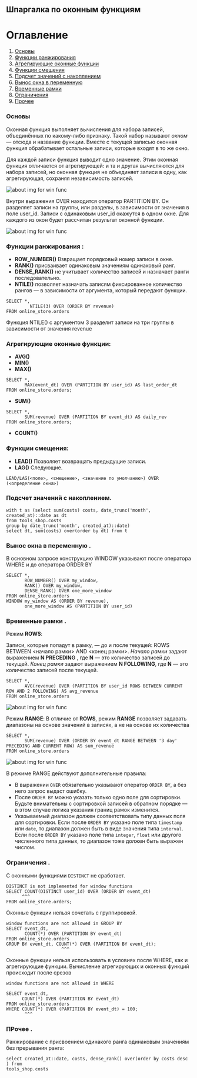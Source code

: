 ## Шпаргалка по оконным функциям

# Оглавление
1. [Основы](#introduction)
2. [Функции ранжирования](#rage)
3. [Агрегирующие оконные функции](#agr)
4. [Функции смещения](#lead)
5. [Подсчет значений с накоплением](#sun)
6. [Вынос окна в переменную](#win)
7. [Временные рамки](#time)
8. [Ограничения](#corr)
9. [Прочее](#other)
 
### Основы <a name="introduction"></a>

Оконная функция выполняет вычисления для набора записей, объединённых по какому-либо признаку. 
Такой набор называют *окном* — отсюда и название функции.
Вместе с текущей записью оконная функция обрабатывает остальные записи, которые входят в то же окно. 

Для каждой записи функция выводит одно значение. 
Этим оконная функция отличается от агрегирующей: и та и другая вычисляются для набора записей, но оконная функция не объединяет записи в одну, как агрегирующая, сохраняя независимость записей.

![about img for win func](https://pictures.s3.yandex.net/resources/2.1.2_2880border_1637138247.png)

Внутри выражения OVER находится оператор PARTITION BY. Он разделяет записи на группы, или разделы, в зависимости от значения в поле user_id. Записи с одинаковым user_id окажутся в одном окне. Для каждого из окон будет рассчитан результат оконной функции.

![about img for win func](https://pictures.s3.yandex.net/resources/2.1.1_2880border_1637138278.png)

### Функции ранжирования <a name="rage"></a>: 

- **ROW_NUMBER()** Взвращает порядковый номер записи в окне.
- **RANK()** присваивает одинаковым значениям одинаковый ранг. 
- **DENSE_RANK()** не учитывает количество записей и назначает ранги последовательно. 
- **NTILE()** позволяет назначать записям фиксированное количество рангов — в зависимости от аргумента, который передают функции. 

```
SELECT *,
         NTILE(3) OVER (ORDER BY revenue)
FROM online_store.orders 
```
Функция NTILE() с аргументом 3 разделит записи на три группы в зависимости от значения revenue

### Агрегирующие оконные функции<a name="agr"></a>:
- **AVG()**
- **MIN()** 
- **MAX()**
```
SELECT *,
       MAX(event_dt) OVER (PARTITION BY user_id) AS last_order_dt
FROM online_store.orders; 
```

- **SUM()**
```
SELECT *,
       SUM(revenue) OVER (PARTITION BY event_dt) AS daily_rev
FROM online_store.orders; 
```
- **COUNT()**

### Функции смещения<a name="lead"></a>: 
- **LEAD()** Позволяет возвращать предыдущие записи.
- **LAG()** Следующие.

```
LEAD/LAG(<поле>, <смещение>, <значение по умолчанию>) OVER (<определение окна>)
```


### Подсчет значений с накоплением<a name="sun"></a>.
```
with t as (select sum(costs) costs, date_trunc('month', created_at)::date as dt
from tools_shop.costs
group by date_trunc('month', created_at)::date)
select dt, sum(costs) over(order by dt) from t
```

### Вынос окна в переменную <a name="win"></a>.

В основном запросе конструкцию WINDOW указывают после оператора WHERE и до оператора ORDER BY

```
SELECT *,
       ROW_NUMBER() OVER my_window,
       RANK() OVER my_window,
       DENSE_RANK() OVER one_more_window
FROM online_store.orders
WINDOW my_window AS (ORDER BY revenue),
       one_more_window AS (PARTITION BY user_id)
```

### Временные рамки <a name="time"></a>.

Режим **ROWS**:

Записи, которые попадут в рамку, — до и после текущей: ROWS BETWEEN <начало рамки> AND <конец рамки>. 
_Начало рамки_ задают выражением **N PRECEDING** , где **N** — это количество записей до текущей. 
_Конец рамки_ задают выражением **N FOLLOWING**, где **N** — это количество записей после текущей.

```
SELECT *,
       AVG(revenue) OVER (PARTITION BY user_id ROWS BETWEEN CURRENT ROW AND 2 FOLLOWING) AS avg_revenue
FROM online_store.orders
```
![about img for win func](https://pictures.s3.yandex.net/resources/5.1.3_2880border_1639758883.png)

Режим **RANGE**:
В отличие от **ROWS**, режим **RANGE** позволяет задавать диапазоны на основе значений в записях, а не на основе их количества

```
SELECT *,
       SUM(revenue) OVER (ORDER BY event_dt RANGE BETWEEN '3 day' PRECEDING AND CURRENT ROW) AS sum_revenue
FROM online_store.orders 
```

![about img for win func](https://pictures.s3.yandex.net/resources/5.2_2880border_1639759221.png)

В режиме RANGE действуют дополнительные правила:

- В выражении ```OVER``` обязательно указывают оператор ```ORDER BY```, а без него запрос выдаст ошибку.
- После ```ORDER BY``` можно указать только одно поле для сортировки. Будьте внимательны с сортировкой записей в обратном порядке — в этом случае логика указания границ рамок изменится.
- Указываемый диапазон должен соответствовать типу данных поля для сортировки. Если после ```ORDER BY``` указано поле типа ```timestamp``` или ```date```, то диапазон должен быть в виде значения типа ```interval```. Если после ```ORDER BY``` указано поле типа ```integer```, ```float``` или другого численного типа данных, то диапазон тоже должен быть выражен числом.


### Ограничения <a name="corr"></a>.
С оконными функциями ```DISTINCT``` не сработает. 
```
DISTINCT is not implemented for window functions
SELECT COUNT(DISTINCT user_id) OVER (ORDER BY event_dt)
      ^^^
FROM online_store.orders; 
```

Оконные функции нельзя сочетать с группировкой.
```
window functions are not allowed in GROUP BY
SELECT event_dt, 
       COUNT(*) OVER (PARTITION BY event_dt)
FROM online_store.orders
GROUP BY event_dt, COUNT(*) OVER (PARTITION BY event_dt);
                     ^^^ 
```

 Оконные функции нельзя использовать в условиях после WHERE, как и агрегирующие функции. Вычисление агрегирующих и оконных функций происходит после срезов
 
 ```
 window functions are not allowed in WHERE

SELECT event_dt, 
       COUNT(*) OVER (PARTITION BY event_dt)
FROM online_store.orders
WHERE COUNT(*) OVER (PARTITION BY event_dt) = 100;
        ^^^ 
 ```
 
 ### ПРочее <a name="other"></a>.
 Ранжирование с присвоением одинакого ранга одинаковым значениям без прерывания ранга:
```
select created_at::date, costs, dense_rank() over(order by costs desc ) from 
tools_shop.costs
```

